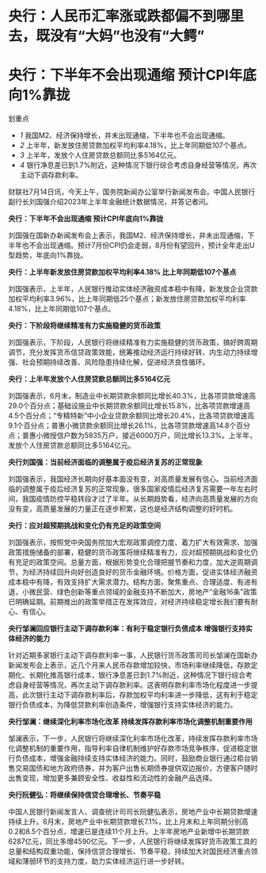 # 央行：人民币汇率涨或跌都偏不到哪里去，既没有“大妈”也没有“大鳄”

# 央行：下半年不会出现通缩 预计CPI年底向1%靠拢

划重点

  * _1_ 我国M2、经济保持增长，并未出现通缩，下半年也不会出现通缩。
  * _2_ 上半年，新发放住房贷款加权平均利率4.18%，比上年同期低107个基点。
  * _3_ 上半年，发放个人住房贷款总额同比多5164亿元。
  * _4_ 银行净息差已到1.7%附近，这种情况下银行综合考虑自身经营等情况，再次主动下调存款利率。

财联社7月14日讯，今天上午，国务院新闻办公室举行新闻发布会。中国人民银行副行长刘国强介绍2023年上半年金融统计数据情况，并答记者问。

**央行：下半年不会出现通缩 预计CPI年底向1%靠拢**

刘国强在国新办新闻发布会上表示，我国M2、经济保持增长，并未出现通缩，下半年也不会出现通缩。预计7月份CPI仍会走弱，8月份有望回升，预计全年走出U型趋势，年底向1%靠拢。

**央行：上半年新发放住房贷款加权平均利率4.18% 比上年同期低107个基点**

刘国强表示，上半年，人民银行推动实体经济融资成本稳中有降，新发放企业贷款加权平均利率3.96%，比上年同期低25个基点；新发放住房贷款加权平均利率4.18%，比上年同期低107个基点。

**央行：下阶段将继续精准有力实施稳健的货币政策**

刘国强表示，下阶段，人民银行将继续精准有力实施稳健的货币政策，搞好跨周期调节，充分发挥货币信贷政策效能，统筹推动经济运行持续好转、内生动力持续增强、社会预期持续改善、风险隐患持续化解，促进经济良性循环。

**央行：上半年发放个人住房贷款总额同比多5164亿元**

刘国强表示，6月末，制造业中长期贷款余额同比增长40.3%，比各项贷款增速高29.0个百分点；基础设施业中长期贷款余额同比增长15.8%，比各项贷款增速高4.5个百分点；“专精特新”中小企业贷款余额同比增长20.4%，比各项贷款增速高9.1个百分点；普惠小微贷款余额同比增长26.1%，比各项贷款增速高14.8个百分点；普惠小微授信户数为5935万户，接近6000万户，同比增长13.3%。上半年，发放个人住房贷款总额同比多5164亿元。

**央行刘国强：当前经济面临的调整属于疫后经济复苏的正常现象**

刘国强表示，我国经济长期向好基本面没有变，对高质量发展有信心。当前经济面临的调整属于疫后经济复苏的正常现象，很多国家疫情后经济复苏需要一年左右时间，我国疫情防控平稳转段才过了半年。从长期趋势看，经济向高质量发展的方向没有变，高质量发展的力量正在逐步积累，这也是经济结构调整的好时机。

**央行：应对超预期挑战和变化仍有充足的政策空间**

刘国强表示，按照党中央国务院加大宏观政策调控力度、着力扩大有效需求、加强政策措施储备的部署，稳健的货币政策将继续精准有力，应对超预期挑战和变化仍有充足的政策空间。总量方面，根据形势变化合理把握节奏和力度，加大逆周期调节，为经济持续回升向好创造良好的货币金融环境。价格方面，促进实体经济融资成本稳中有降，有效支持扩大需求潜力。结构方面，聚焦重点、合理适度、有进有退，小微民营、绿色创新等重点领域的金融支持不断加大，房地产“金融16条”政策已明确延期。前期推出的政策举措正在发挥效应，对经济持续稳定增长我们要有耐心、有信心。

**央行邹澜回应银行主动下调存款利率：有利于稳定银行负债成本 增强银行支持实体经济的能力**

针对近期多家银行主动下调存款利率一事，人民银行货币政策司司长邹澜在国新办新闻发布会上表示，近几个月来人民币存款增加较快，市场利率继续降低，存款定期化、长期化推高银行成本，银行净息差已到1.7%附近，这种情况下银行综合考虑自身经营等情况，再次主动下调存款利率。这表明存款利率市场化程度进一步提高，此次银行主动下调存款利率后，存款加权平均利率进一步降低，这有利于稳定银行负债成本，为降低贷款利率创造条件，增强银行支持实体经济的能力。

**央行邹澜：继续深化利率市场化改革 持续发挥存款利率市场化调整机制重要作用**

邹澜表示，下一步，人民银行将继续深化利率市场化改革，持续发挥存款利率市场化调整机制的重要作用，指导利率自律机制维护好存款市场竞争秩序，促进稳定银行负债成本，增强金融持续支持实体经济的能力。同时，鼓励商业银行通过柜台销售交易国债和地方政府债券，并为客户出售长期债券提供双边报价，方便客户随时出售变现，增加更多兼顾安全性、收益性和流动性的金融产品选择。

**央行阮健弘：将继续保持信贷合理增长、节奏平稳**

中国人民银行新闻发言人、调查统计司司长阮健弘表示，房地产业中长期贷款增速持续上升。6月末，房地产业中长期贷款增长7.1%，比上月末和上年同期分别高0.2和8.5个百分点，增速已是连续11个月上升。上半年房地产业新增中长期贷款6287亿元，同比多增4590亿元。下一步，人民银行将继续发挥好货币政策工具的总量和结构双重功能，保持信贷合理增长、节奏平稳，持续加大对国民经济重点领域和薄弱环节的支持力度，助力实体经济运行进一步好转。

